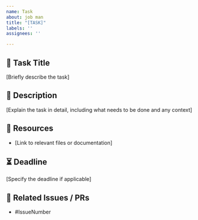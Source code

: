 ```yaml
---
name: Task
about: job man
title: "[TASK]"
labels: ''
assignees: ''

---
```


## 🎯 Task Title  
[Briefly describe the task]  

## 📌 Description  
[Explain the task in detail, including what needs to be done and any context]  

## 📂 Resources  
- [Link to relevant files or documentation]  

## ⏳ Deadline  
[Specify the deadline if applicable]  

## 🔗 Related Issues / PRs  
- #IssueNumber
